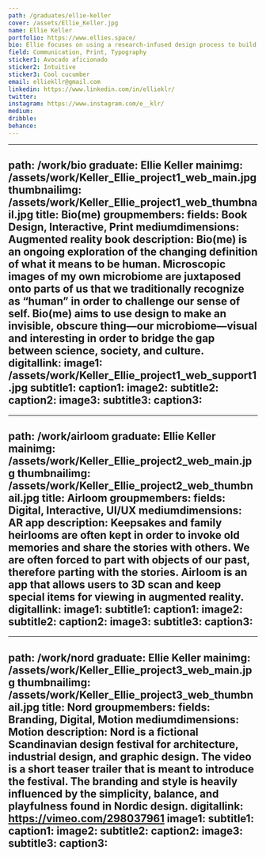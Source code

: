 ```yaml
---
path: /graduates/ellie-keller
cover: /assets/Ellie_Keller.jpg
name: Ellie Keller
portfolio: https://www.ellies.space/
bio: Ellie focuses on using a research-infused design process to build empathy and create work that is relevant and nuanced. Her curiosity for understanding the interplay of thoughts and emotions first led her to study psychology. Now, she uses her background in psychology to achieve a more holistic understanding of problems and needs. She loves to dive deep into problems in order to understand the relationships between people and the designed world. Currently, Ellie has been using a variety of mediums to explore how design can interplay with feelings and emotions in order to spark discourse.
field: Communication, Print, Typography
sticker1: Avocado aficionado
sticker2: Intuitive
sticker3: Cool cucumber
email: elliekllr@gmail.com
linkedin: https://www.linkedin.com/in/ellieklr/
twitter: 
instagram: https://www.instagram.com/e__klr/
medium: 
dribble: 
behance: 
---
```


---
path: /work/bio
graduate: Ellie Keller
mainimg: /assets/work/Keller_Ellie_project1_web_main.jpg
thumbnailimg: /assets/work/Keller_Ellie_project1_web_thumbnail.jpg
title: Bio(me)
groupmembers: 
fields: Book Design, Interactive, Print
mediumdimensions: Augmented reality book
description: Bio(me) is an ongoing exploration of the changing definition of what it means to be human. Microscopic images of my own microbiome are juxtaposed onto parts of us that we traditionally recognize as “human” in order to challenge our sense of self. Bio(me) aims to use design to make an invisible, obscure thing—our microbiome—visual and interesting in order to bridge the gap between science, society, and culture. 
digitallink: 
image1: /assets/work/Keller_Ellie_project1_web_support1.jpg
subtitle1: 
caption1: 
image2:
subtitle2: 
caption2: 
image3:
subtitle3: 
caption3: 
---

---
path: /work/airloom
graduate: Ellie Keller
mainimg: /assets/work/Keller_Ellie_project2_web_main.jpg
thumbnailimg: /assets/work/Keller_Ellie_project2_web_thumbnail.jpg
title: Airloom
groupmembers: 
fields: Digital, Interactive, UI/UX
mediumdimensions:  AR app
description: Keepsakes and family heirlooms are often kept in order to invoke old memories and share the stories with others. We are often forced to part with objects of our past, therefore parting with the stories. Airloom is an app that allows users to 3D scan and keep special items for viewing in augmented reality. 
digitallink: 
image1:
subtitle1: 
caption1: 
image2:
subtitle2: 
caption2: 
image3:
subtitle3: 
caption3: 
---

---
path: /work/nord
graduate: Ellie Keller
mainimg: /assets/work/Keller_Ellie_project3_web_main.jpg
thumbnailimg: /assets/work/Keller_Ellie_project3_web_thumbnail.jpg
title: Nord
groupmembers: 
fields: Branding, Digital, Motion
mediumdimensions: Motion
description: Nord is a fictional Scandinavian design festival for architecture, industrial design, and graphic design. The video is a short teaser trailer that is meant to introduce the festival. The branding and style is heavily influenced by the simplicity, balance, and playfulness found in Nordic design.
digitallink: https://vimeo.com/298037961
image1:
subtitle1: 
caption1: 
image2:
subtitle2: 
caption2: 
image3:
subtitle3: 
caption3: 
---

